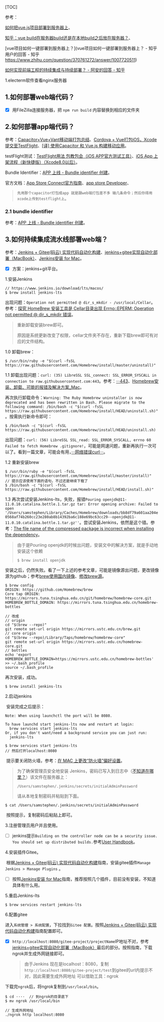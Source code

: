 [TOC]

参考：

[如何把vue.js项目部署到服务器上](https://www.cnblogs.com/ccplus/p/8993658.html)、

[知乎：vue build在服务器build还是在本地build之后放在服务器？](https://www.zhihu.com/question/263747846/answer/273152182)、

[vue项目如何一键部署到服务器上？](vue项目如何一键部署到服务器上？ - 知乎用户的回答 - 知乎 https://www.zhihu.com/question/370761272/answer/1007720511)

[如何实现前端工程的持续集成与持续部署？ - 阿安的回答 - 知乎 ](https://www.zhihu.com/question/60194439/answer/236426588)

1.electerm软件查看nginx服务器

## 1.如何部署web端代码？

- [x] 用FileZilla连接服务器，把 `npm run build` 内容替换到相应的文件夹



## 2.如何部署app端代码？

参考：[Capacitor+Vue+Vant移动端打包总结](https://blog.csdn.net/m0_37903882/article/details/105688620)、[Cordova + Vue打包iOS，Xcode提交至TestFlight](https://www.jianshu.com/p/caca4c5adcc1)、[[译] 使用Capacitor 和 Vue.js 构建移动应用](https://blog.csdn.net/weixin_34185364/article/details/88036508)。

testFlight测试：[TestFlight用法 包教包会（iOS APP官方测试工具）](https://www.jianshu.com/p/4be185e4069c)、[iOS App 上架流程（新快捷版）（Xcode8.0以后）](https://www.jianshu.com/p/873d32a559a9)。

Bundle Identifier：[APP 上线 - Bundle identifier 创建](https://www.cnblogs.com/yxfBlogs/p/4950404.html)。

官方文档：[App Store Connect官方指南](https://help.apple.com/app-store-connect/#/devd1bda3d0c)、[app store Developer](https://appstoreconnect.apple.com/get_started)、

>  `先用那个capacitor打包成app 就是跟web端打包差不多 输几条命令；然后你得用xcode上传到testflight上`。

### 2.1 bundle identifier

参考：[APP 上线 - Bundle identifier 创建](https://www.cnblogs.com/yxfBlogs/p/4950404.html)。

>

## 3.如何持续集成流水线部署web端？

参考：[Jenkins + Gitee(码云) 实现代码自动化构建](https://blog.csdn.net/qq_34272964/article/details/93747652)、[jenkins+gitee实现自动化部署（MacBook）](https://blog.csdn.net/weixin_44360044/article/details/116127589)、[Jenkins安装 for Mac](https://www.jianshu.com/p/48d3d8293376)。

- [x] 方案：jenkins+git平台。

1.安装Jenkins

```shell
// https://www.jenkins.io/download/lts/macos/
$ brew install jenkins-lts
```

出现问题：`Operation not permitted @ dir_s_mkdir - /usr/local/Cellar`。参考：[探究 HomeBrew 安装工具是 Cellar目录出现 Errno::EPERM: Operation not permitted @ dir_s_mkdir 错误](https://blog.csdn.net/weixin_42457126/article/details/86511901)。

> 重新卸载安装brew即可。
>
> 原因是系统更新改变了权限，cellar文件夹不存在，重新下载brew即可有对应的文件结构。

1.0 卸载brew：

```shell
$ /usr/bin/ruby -e "$(curl -fsSL https://raw.githubusercontent.com/Homebrew/install/master/uninstall)"
```

1.1 卸载出现问题：`curl: (35) LibreSSL SSL_connect: SSL_ERROR_SYSCALL in connection to raw.githubusercontent.com:443`。参考：[···443](https://www.cnblogs.com/qianyindichang/p/10911510.html)、[Homebrew安装、卸载、可能的报错及解决方案_Mac](https://zhuanlan.zhihu.com/p/114194399)。

再次执行卸载命令：`Warning: The Ruby Homebrew uninstaller is now deprecated and has been rewritten in
Bash. Please migrate to the following command:
  /bin/bash -c "$(curl -fsSL https://raw.githubusercontent.com/Homebrew/install/HEAD/uninstall.sh)"`。按需执行新命令即可：

```shell
$ /bin/bash -c "$(curl -fsSL https://raw.githubusercontent.com/Homebrew/install/HEAD/uninstall.sh)
```

出现问题：`curl: (56) LibreSSL SSL_read: SSL_ERROR_SYSCALL, errno 60
Failed to fetch Homebrew .gitignore!`，可能是网速问题，重新再执行一次可以了。看到一篇文章，可能会有用，[···网络错误curl···](https://blog.csdn.net/qq_29102545/article/details/112255944)。

1.2 重新安装brew

```shell
$ /usr/bin/ruby -e "$(curl -fsSL https://raw.githubusercontent.com/Homebrew/install/master/install)"
// 提示应该使用下面的语句，不过还是继续下载了
$ /bin/bash -c "$(curl -fsSL https://raw.githubusercontent.com/Homebrew/install/HEAD/install.sh)"
```

1.3 再次尝试安装Jenkins-lts，失败，报错`Pouring openjdk@11-11.0.10.catalina.bottle.1.tar.gz
tar: Error opening archive: Failed to open '/Users/samstephen/Library/Caches/Homebrew/downloads/bb8df79a601aa204e0568af74b260cc23e280ab8b14392ba6c188e69bc63cc29--openjdk@11-11.0.10.catalina.bottle.1.tar.gz''`。尝试安装Jenkins，依然是这个错。参考：[The file name of the compressed package is incorrect when installing the dependency](https://github.com/Homebrew/brew/issues/11209)。

> 由于是Pouriing openjdk的时候出问题，安装文中的解决方案，就是手动地安装这个依赖
>
> ```shell
> $ brew install openjdk
> ```

安装之后，仍然失败。看了一下上述的参考文章，可能是镜像源出问题，更改镜像源为github；参考[brew使用国内镜像](https://blog.csdn.net/qq_41741936/article/details/108204097)、[修改brew源](https://blog.csdn.net/weixin_39334709/article/details/105265968)。

```shell
$ brew config
ORIGIN: https://github.com/Homebrew/brew
Core tap ORIGIN: https://mirrors.tuna.tsinghua.edu.cn/git/homebrew/homebrew-core.git
HOMEBREW_BOTTLE_DOMAIN: https://mirrors.tuna.tsinghua.edu.cn/homebrew-bottles

// 改成
// origin
cd "$(brew --repo)"
git remote set-url origin https://mirrors.ustc.edu.cn/brew.git
// core origin
cd "$(brew --repo)/Library/Taps/homebrew/homebrew-core"
git remote set-url origin https://mirrors.ustc.edu.cn/homebrew-core.git
// bottles
echo 'export HOMEBREW_BOTTLE_DOMAIN=https://mirrors.ustc.edu.cn/homebrew-bottles' >> ~/.bash_profile
source ~/.bash_profile
```

再次安装，成功。

```shell
$ brew install jenkins-lts
```

2.启动jenkins

​	安装完成之后提示：

```shell
Note: When using launchctl the port will be 8080.

To have launchd start jenkins-lts now and restart at login:
  brew services start jenkins-lts
Or, if you don't want/need a background service you can just run:
  jenkins-lts
```

```shell
$ brew services start jenkins-lts
// 然后打开localhost:8080
```

​	提示要关闭防火墙，参考：[在 MAC 上更改“防火墙”偏好设置](https://support.apple.com/zh-cn/guide/mac-help/mh11783/mac)。

>为了确保管理员安全地安装 Jenkins，密码已写入到日志中（[不知道在哪里？](https://jenkins.io/redirect/find-jenkins-logs)）该文件在服务器上：
>
>```
>/Users/samstephen/.jenkins/secrets/initialAdminPassword
>```
>
>请从本地复制密码并粘贴到下面。

```shell
$ cat /Users/samstephen/.jenkins/secrets/initialAdminPassword
```

​	按照提示，复制密码后粘贴上即可。

3.注册管理员用户并且使用。

- [ ] jenkins提示`Building on the controller node can be a security issue. You should set up distributed builds.`参考[User Handbook](https://www.jenkins.io/doc/book/security/controller-isolation/#not-building-on-the-built-in-node)。

4.安装插件Gitee。

​	根据[Jenkins + Gitee(码云) 实现代码自动化构建](https://blog.csdn.net/qq_34272964/article/details/93747652)指南，安装gitee插件`Manage Jenkins > Manage Plugins` 。

- [ ] 按照[Jenkins安装 for Mac](https://www.jianshu.com/p/48d3d8293376)指南，推荐按照几个插件，目前没有安装，不知道具体有什么用。

5.重启Jenkins-lts

```shell
$ brew services restart jenkins-lts
```

6.配置gitee

进入`系统管理 > 系统配置`，下拉找到`Gitee 配置`。按照[Jenkins + Gitee(码云) 实现代码自动化构建](https://blog.csdn.net/qq_34272964/article/details/93747652)指南配置即可。

- [x] `http://localhost:8080/gitee-project/projectName`IP地址不对，参考[jenkins+gitee实现自动化部署（MacBook）](https://blog.csdn.net/weixin_44360044/article/details/116127589)最后的部分。按照指南，下载ngrok并生成外网链接即可。

  > 由于Jenkins 现在是localhost：8080，复制`http://localhost:8080/gitee-project/test`到gitee的url内提示不对，因此需要生成外网地址
  > 可以借助工具：ngrok

​	下载完`ngrok`后，将ngrok复制到`/usr/local/bin`。

```shell
$ cd ····  // 到ngrok的目录底下
$ mv ngrok /usr/local/bin

// 生成外网地址
./ngrok http localhost:8080
```





